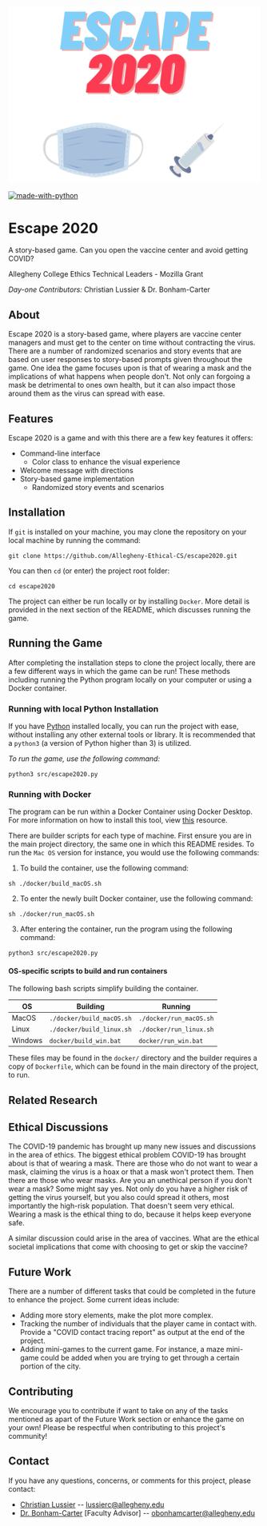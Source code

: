 ![Escape 2020 Logo](escape2020_logo.png)

[![made-with-python](https://img.shields.io/badge/Made%20with-Python-orange.svg)](https://www.python.org/)

# Escape 2020
A story-based game. Can you open the vaccine center and avoid getting COVID?

Allegheny College Ethics Technical Leaders - Mozilla Grant

*Day-one Contributors:* Christian Lussier & Dr. Bonham-Carter

## About
Escape 2020 is a story-based game, where players are vaccine center managers and must get to the center on time without contracting the virus. There are a number of randomized scenarios and story events that are based on user responses to story-based prompts given throughout the game. One idea the game focuses upon is that of wearing a mask and the implications of what happens when people don't. Not only can forgoing a mask be detrimental to ones own health, but it can also impact those around them as the virus can spread with ease.

## Features
Escape 2020 is a game and with this there are a few key features it offers:
- Command-line interface
   - Color class to enhance the visual experience
- Welcome message with directions
- Story-based game implementation
   - Randomized story events and scenarios

## Installation

If `git` is installed on your machine, you may clone the repository on your local machine by running the command:
```
git clone https://github.com/Allegheny-Ethical-CS/escape2020.git
```

You can then `cd` (or enter) the project root folder:
```
cd escape2020
```

The project can either be run locally or by installing `Docker`. More detail is provided in the next section of the README, which discusses running the game.

## Running the Game

After completing the installation steps to clone the project locally, there are a few different ways in which the game can be run! These methods including running the Python program locally on your computer or using a Docker container.

### Running with local Python Installation

If you have [Python](https://www.python.org/downloads/) installed locally, you can run the project with ease, without installing any other external tools or library. It is recommended that a `python3` (a version of Python higher than 3) is utilized.

*To run the game, use the following command:*
```
python3 src/escape2020.py
```


### Running with Docker

The program can be run within a Docker Container using Docker Desktop. For more information on how to install this tool, view [this](https://www.docker.com/) resource.

There are builder scripts for each type of machine. First ensure you are in the main project directory, the same one in which this README resides. To run the `Mac OS` version for instance, you would use the following commands:

1. To build the container, use the following command:
```
sh ./docker/build_macOS.sh
```
2. To enter the newly built Docker container, use the following command:
```
sh ./docker/run_macOS.sh
```

3. After entering the container, run the program using the following command:
```
python3 src/escape2020.py
```

#### OS-specific scripts to build and run containers
The following bash scripts simplify building the container.

| OS  | Building  | Running  |
|---|---|---|
| MacOS  		|  `./docker/build_macOS.sh` |  `./docker/run_macOS.sh` |
| Linux   	|  `./docker/build_linux.sh` | `./docker/run_linux.sh`  |
| Windows 	|  `docker/build_win.bat` 		|  `docker/run_win.bat` |

These files may be found in the `docker/` directory and the builder requires a copy of `Dockerfile`, which can be found in the main directory of the project, to run.

## Related Research

## Ethical Discussions
The COVID-19 pandemic has brought up many new issues and discussions in the area of ethics. The biggest ethical problem COVID-19 has brought about is that of wearing a mask. There are those who do not want to wear a mask, claiming the virus is a hoax or that a mask won't protect them. Then there are those who wear masks. Are you an unethical person if you don't wear a mask? Some might say yes. Not only do you have a higher risk of getting the virus yourself, but you also could spread it others, most importantly the high-risk population. That doesn't seem very ethical. Wearing a mask is the ethical thing to do, because it helps keep everyone safe.

A similar discussion could arise in the area of vaccines. What are the ethical societal implications that come with choosing to get or skip the vaccine?

## Future Work
There are a number of different tasks that could be completed in the future to enhance the project. Some current ideas include:
- Adding more story elements, make the plot more complex.
- Tracking the number of individuals that the player came in contact with. Provide a "COVID contact tracing report" as output at the end of the project.
- Adding mini-games to the current game. For instance, a maze mini-game could be added when you are trying to get through a certain portion of the city.

## Contributing
We encourage you to contribute if want to take on any of the tasks mentioned as apart of the Future Work section or enhance the game on your own! Please be respectful when contributing to this project's community!

## Contact

If you have any questions, concerns, or comments for this project, please contact:
- [Christian Lussier](https://github.com/lussierc) -- lussierc@allegheny.edu
- [Dr. Bonham-Carter](https://github.com/obonhamcarter) [Faculty Advisor] -- obonhamcarter@allegheny.edu

